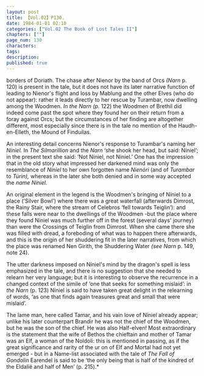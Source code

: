 ```yaml
---
layout: post
title: 【Vol.02】P130.
date: 1984-01-01 02:10
categories: ["Vol.02 The Book of Lost Tales II"]
chapters: [""]
page_num: 130
characters: 
tags: 
description: 
published: true
---
```


<p style="text-indent: 0;">
borders of Doriath. The chase after Nienor by the band of Orcs <I>(Narn </I>p. 120) is present in the tale, but it does not have its later narrative function of leading to Nienor's flight and loss by Mablung and the other Elves (who do not appear): rather it leads directly to her rescue by Turambar, now dwelling among the Woodmen. <I>In the Narn (p. </I>122) the Woodmen of Brethil did indeed come past the spot where they found her on their return from a foray against Orcs; but the circumstances of her finding are altogether different, most especially since there is in the tale no mention of the Haudh-en-Elleth, the Mound of Finduilas.
</p>

An interesting detail concerns Nienor's response to Turambar's naming her <I>Níniel. </I>In <I>The Silmarillion </I>and the <I>Narn </I>‘she shook her head, but said: Níniel’; in the present text she said: ‘Not Níniel, not Níniel.’ One has the impression that in the old story what impressed her darkened mind was only the resemblance of <I>Níniel </I>to her own forgotten name <I>Nienóri </I>(and of <I>Turambar </I>to <I>Túrin), </I>whereas in the later she both denied and in some way accepted the <I>name Níniel.</I>

An original element in the legend is the Woodmen's bringing of Níniel to a place (‘Silver Bowl’) where there was a great waterfall (afterwards Dimrost, the Rainy Stair, where the stream of Celebros ‘fell towards Teiglin’): and these falls were near to the dwellings of the Woodmen -but the place where they found Níniel was much further off in the forest (several days' journey) than were the Crossings of Teiglin from Dimrost. When she came there she was filled with dread, a foreboding of what was to happen there afterwards, and this is the origin of her shuddering fit in the later narratives, from which the place was renamed Nen Girith, the Shuddering Water <I>(see Narn </I>p. 149, note 24).

The utter darkness imposed on Níniel's mind by the dragon's spell is less emphasized in the tale, and there is no suggestion that she needed to relearn her very language; but it is interesting to observe the recurrence in a changed context of the simile of ‘one that seeks for something mislaid’: in <I>the Narn </I>(p. 123) Níniel is said to have taken great delight in the relearning of words, ‘as one that finds again treasures great and small that were mislaid’.

The lame man, here called Tamar, and his vain love of Níniel already appear; unlike his later counterpart Brandir he was not the chief of the Woodmen, but he was the son of the chief. He was also Half-elven! Most extraordinary is the statement that the wife of Bethos the chieftain and mother of Tamar was an Elf, a woman of the Noldoli: this is mentioned in passing, as if the great significance and rarity of the ur on of Elf and Mortal had not yet emerged - but in a Name-list associated with the tale of <I>The Fall of Gondolin </I>Earendel is said to be ‘the only being that is half of the kindred of the Eldalië and half of Men’ (p. 215).\*

